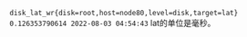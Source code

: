 `disk_lat_wr{disk=root,host=node80,level=disk,target=lat} 0.126353790614 2022-08-03 04:54:43` lat的单位是毫秒。
